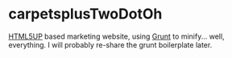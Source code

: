 carpetsplusTwoDotOh
===================

[HTML5UP](http://html5up.net/) based marketing website, using [Grunt](http://gruntjs.com/) to minify... well, everything.  I will probably re-share the grunt boilerplate later. 
